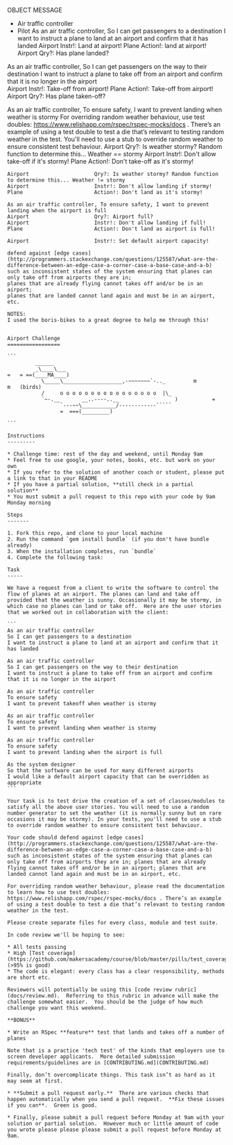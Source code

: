 
OBJECT	                    MESSAGE
+ Air traffic controller
+ Pilot
As an air traffic controller, So I can get passengers to a destination 
I want to instruct a plane to land at an airport and confirm that it has landed
Airport	                    Instr!: Land at airport!
Plane                       Action!: land at airport!
Airport	                    Qry?: Has plane landed?

As an air traffic controller, So I can get passengers on the way to their destination 
I want to instruct a plane to take off from an airport and confirm that it is no longer in the airport	
Airport 	                Instr!: Take-off from airport!
Plane                       Action!: Take-off from airport!
Airport	                    Qry?: Has plane taken-off?

As an air traffic controller, To ensure safety, I want to prevent landing when weather is stormy
For overriding random weather behaviour, use test doubles: https://www.relishapp.com/rspec/rspec-mocks/docs . There’s an example of using a test double to test a die that’s relevant to testing random weather in the test.
You'll need to use a stub to override random weather to ensure consistent test behaviour.
Airport	                    Qry?: Is weather stormy? Random function to determine this... Weather == stormy
Airport	                    Instr!: Don't allow take-off if it's stormy!
Plane                       Action!: Don't take-off as it's stormy!
~~~
Airport	                    Qry?: Is weather stormy? Random function to determine this... Weather != stormy
Airport	                    Instr!: Don't allow landing if stormy!
Plane	                    Action!: Don't land as it's stormy!

As an air traffic controller, To ensure safety, I want to prevent landing when the airport is full 	
Airport	                    Qry?: Airport full?
Airport	                    Instr!: Don't allow landing if full!
Plane                       Action!: Don't land as airport is full!
	
Airport	                    Instr!: Set default airport capacity!

defend against [edge cases](http://programmers.stackexchange.com/questions/125587/what-are-the-difference-between-an-edge-case-a-corner-case-a-base-case-and-a-b) 
such as inconsistent states of the system ensuring that planes can only take off from airports they are in; 
planes that are already flying cannot takes off and/or be in an airport; 
planes that are landed cannot land again and must be in an airport, etc.

NOTES:
I used the boris-bikes to a great degree to help me through this!


Airport Challenge
=================

```
         ______
         _\____\___
=   = ==(____MA____)
           \_____\___________________,-~~~~~~~`-.._         m          m   (birds)
           /     o o o o o o o o o o o o o o o o  |\_
           `~-.__       __..----..__                  )           =
                 `---~~\___________/------------`````
                 =  ===(_________)

```

Instructions
---------

* Challenge time: rest of the day and weekend, until Monday 9am
* Feel free to use google, your notes, books, etc. but work on your own
* If you refer to the solution of another coach or student, please put a link to that in your README
* If you have a partial solution, **still check in a partial solution**
* You must submit a pull request to this repo with your code by 9am Monday morning

Steps
-------

1. Fork this repo, and clone to your local machine
2. Run the command `gem install bundle` (if you don't have bundle already)
3. When the installation completes, run `bundle`
4. Complete the following task:

Task
-----

We have a request from a client to write the software to control the flow of planes at an airport. The planes can land and take off provided that the weather is sunny. Occasionally it may be stormy, in which case no planes can land or take off.  Here are the user stories that we worked out in collaboration with the client:

```
As an air traffic controller 
So I can get passengers to a destination 
I want to instruct a plane to land at an airport and confirm that it has landed 

As an air traffic controller 
So I can get passengers on the way to their destination 
I want to instruct a plane to take off from an airport and confirm that it is no longer in the airport

As an air traffic controller 
To ensure safety 
I want to prevent takeoff when weather is stormy 

As an air traffic controller 
To ensure safety 
I want to prevent landing when weather is stormy 

As an air traffic controller 
To ensure safety 
I want to prevent landing when the airport is full 

As the system designer
So that the software can be used for many different airports
I would like a default airport capacity that can be overridden as appropriate
```

Your task is to test drive the creation of a set of classes/modules to satisfy all the above user stories. You will need to use a random number generator to set the weather (it is normally sunny but on rare occasions it may be stormy). In your tests, you'll need to use a stub to override random weather to ensure consistent test behaviour.

Your code should defend against [edge cases](http://programmers.stackexchange.com/questions/125587/what-are-the-difference-between-an-edge-case-a-corner-case-a-base-case-and-a-b) such as inconsistent states of the system ensuring that planes can only take off from airports they are in; planes that are already flying cannot takes off and/or be in an airport; planes that are landed cannot land again and must be in an airport, etc.

For overriding random weather behaviour, please read the documentation to learn how to use test doubles: https://www.relishapp.com/rspec/rspec-mocks/docs . There’s an example of using a test double to test a die that’s relevant to testing random weather in the test.

Please create separate files for every class, module and test suite.

In code review we'll be hoping to see:

* All tests passing
* High [Test coverage](https://github.com/makersacademy/course/blob/master/pills/test_coverage.md) (>95% is good)
* The code is elegant: every class has a clear responsibility, methods are short etc. 

Reviewers will potentially be using this [code review rubric](docs/review.md).  Referring to this rubric in advance will make the challenge somewhat easier.  You should be the judge of how much challenge you want this weekend.

**BONUS**

* Write an RSpec **feature** test that lands and takes off a number of planes

Note that is a practice 'tech test' of the kinds that employers use to screen developer applicants.  More detailed submission requirements/guidelines are in [CONTRIBUTING.md](CONTRIBUTING.md)

Finally, don’t overcomplicate things. This task isn’t as hard as it may seem at first.

* **Submit a pull request early.**  There are various checks that happen automatically when you send a pull request.  **Fix these issues if you can**.  Green is good.

* Finally, please submit a pull request before Monday at 9am with your solution or partial solution.  However much or little amount of code you wrote please please please submit a pull request before Monday at 9am.
